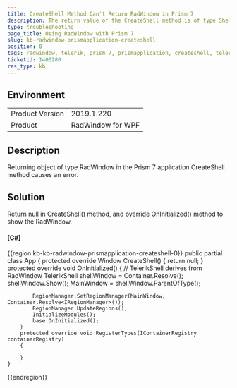 ```yaml
---
title: CreateShell Method Can't Return RadWindow in Prism 7
description: The return value of the CreateShell method is of type Shell. This breaks the application if the return type is not a sub class of WPF Window.
type: troubleshooting
page_title: Using RadWindow with Prism 7
slug: kb-radwindow-prismapplication-createshell
position: 0
tags: radwindow, telerik, prism 7, prismapplication, createshell, telerikwindow
ticketid: 1400280
res_type: kb
---
```


## Environment
<table>
	<tr>
		<td>Product Version</td>
		<td>2019.1.220</td>
	</tr>
	<tr>
		<td>Product</td>
		<td>RadWindow for WPF</td>
	</tr>
</table>


## Description

Returning object of type RadWindow in the Prism 7 application CreateShell method causes an error.

## Solution

Return null in CreateShell() method, and override OnInitialized() method to show the RadWindow.

#### __[C#]__
{{region kb-kb-radwindow-prismapplication-createshell-0}}
	public partial class App
	{
		protected override Window CreateShell()
		{
		    return null;
		}
		protected override void OnInitialized()
		{
		    // TelerikShell derives from RadWindow
		    TelerikShell shellWindow = Container.Resolve<TelerikShell>();
		    shellWindow.Show();
		    MainWindow = shellWindow.ParentOfType<Window>();
	
		    RegionManager.SetRegionManager(MainWindow, Container.Resolve<IRegionManager>());
		    RegionManager.UpdateRegions();
		    InitializeModules();
		    base.OnInitialized();
		}
		protected override void RegisterTypes(IContainerRegistry containerRegistry)
		{

		}
	}
{{endregion}}

